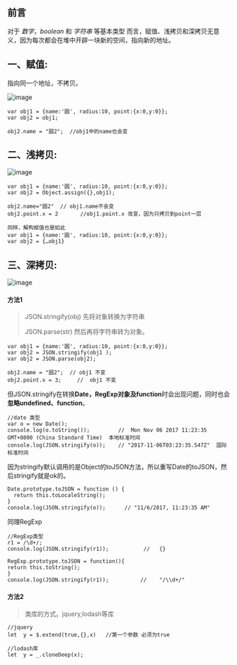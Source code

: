 ## 前言 
对于 *数字*，*boolean* 和 *字符串* 等基本类型 而言，赋值、浅拷贝和深拷贝无意义，因为每次都会在堆中开辟一块新的空间，指向新的地址。

## 一、赋值: 
指向同一个地址，不拷贝。

![image](https://image-static.segmentfault.com/266/319/2663191658-5be8fe6ddb083_articlex)

```
var obj1 = {name:'圆', radius:10, point:{x:0,y:0}};
var obj2 = obj1;
 
obj2.name = "圆2";  //obj1中的name也会变
```

## 二、浅拷贝: 
![image](https://image-static.segmentfault.com/413/426/413426385-5be8fec3bc9e4_articlex)

```
var obj1 = {name:'圆', radius:10, point:{x:0,y:0}};
var obj2 = Object.assign({},obj1);
 
obj2.name="圆2"  // obj1.name不会变
obj2.point.x = 2       //obj1.point.x 改变，因为只拷贝到point一层

同样，解构赋值也是如此
var obj1 = {name:'圆', radius:10, point:{x:0,y:0}};
var obj2 = {…obj1}
```

## 三、深拷贝: 
![image](https://image-static.segmentfault.com/410/881/4108810455-5be8ff385c57d_articlex)

#### 方法1 
> JSON.stringify(obj)  先将对象转换为字符串
>
> JSON.parse(str)      然后再将字符串转为对象。

```
var obj1 = {name:'圆', radius:10, point:{x:0,y:0}};
var obj2 = JSON.stringify(obj1 );
var obj2 = JSON.parse(obj2);
 
obj2.name = "圆2";  // obj1 不变
obj2.point.x = 3;     //  obj1 不变
```
但JSON.stringify在转换**Date，RegExp对象及function**时会出现问题，同时也会**忽略undefined、function**。

```
//date 类型
var o = new Date();
console.log(o.toString());         //  Mon Nov 06 2017 11:23:35 GMT+0800 (China Standard Time)  本地标准时间
console.log(JSON.stringify(o));    // "2017-11-06T03:23:35.547Z"  国际标准时间
```
因为stringify默认调用的是Object的toJSON方法，所以重写Date的toJSON，然后stringify就是ok的。

```
Date.prototype.toJSON = function () {
  return this.toLocaleString();
}
console.log(JSON.stringify(o));      // "11/6/2017, 11:23:35 AM"
```

同理RegExp

```
//RegExp类型
r1 = /\d+/;
console.log(JSON.stringify(r1));           //   {}
 
RegExp.prototype.toJSON = function(){
return this.toString();
}
console.log(JSON.stringify(r1));          //    "/\\d+/" 
```

#### 方法2

> 类库的方式。jquery,lodash等库

```
//jquery
let  y = $.extend(true,{},x)   //第一个参数 必须为true

//lodash库
let  y = _.cloneDeep(x);
```

